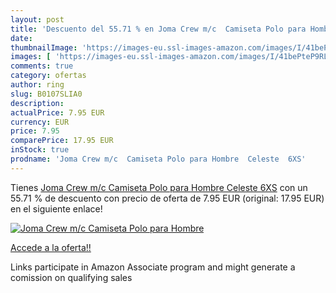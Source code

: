 ```yaml
---
layout: post
title: 'Descuento del 55.71 % en Joma Crew m/c  Camiseta Polo para Hombre'
date: 
thumbnailImage: 'https://images-eu.ssl-images-amazon.com/images/I/41bePteP9RL._SL200_.jpg'
images: [ 'https://images-eu.ssl-images-amazon.com/images/I/41bePteP9RL._SL200_.jpg' ]
comments: true
category: ofertas
author: ring
slug: B0107SLIA0
description:
actualPrice: 7.95 EUR
currency: EUR
price: 7.95
comparePrice: 17.95 EUR
inStock: true
prodname: 'Joma Crew m/c  Camiseta Polo para Hombre  Celeste  6XS'
---
```


Tienes [Joma Crew m/c  Camiseta Polo para Hombre  Celeste  6XS](https://www.amazon.es/dp/B0107SLIA0/?tag=tolees-21) con un 55.71 % de descuento con precio de oferta de 7.95 EUR (original: 17.95 EUR) en el siguiente enlace!

[![Joma Crew m/c  Camiseta Polo para Hombre](https://images-eu.ssl-images-amazon.com/images/I/41bePteP9RL._SL200_.jpg)](https://www.amazon.es/dp/B0107SLIA0/?tag=tolees-21)

[Accede a la oferta!!](https://www.amazon.es/dp/B0107SLIA0/?tag=tolees-21)

Links participate in Amazon Associate program and might generate a comission on qualifying sales


